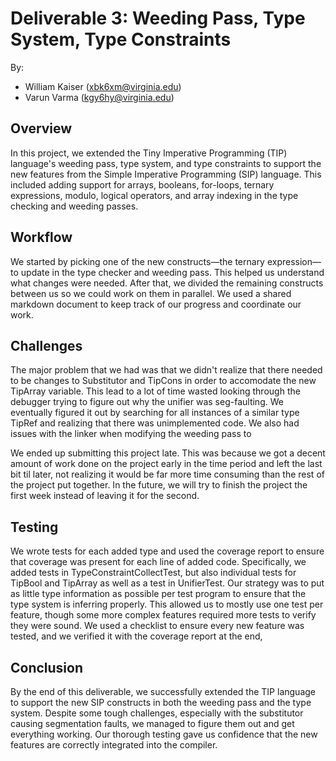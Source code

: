 # Deliverable 3: Weeding Pass, Type System, Type Constraints

By:

- William Kaiser (xbk6xm@virginia.edu)
- Varun Varma (kgy6hy@virginia.edu)

## Overview

In this project, we extended the Tiny Imperative Programming (TIP) language's weeding pass, type system, and type constraints to support the new features from the Simple Imperative Programming (SIP) language. This included adding support for arrays, booleans, for-loops, ternary expressions, modulo, logical operators, and array indexing in the type checking and weeding passes.

## Workflow

We started by picking one of the new constructs—the ternary expression—to update in the type checker and weeding pass. This helped us understand what changes were needed. After that, we divided the remaining constructs between us so we could work on them in parallel. We used a shared markdown document to keep track of our progress and coordinate our work.

## Challenges

The major problem that we had was that we didn't realize that there needed to be changes to Substitutor and TipCons in order to accomodate the new TipArray variable. This lead to a lot of time wasted looking through the debugger trying to figure out why the unifier was seg-faulting. We eventually figured it out by searching for all instances of a similar type TipRef and realizing that there was unimplemented code. We also had issues with the linker when modifying the weeding pass to 


We ended up submitting this project late. This was because we got a decent amount of work done on the project early in the time period and left the last bit til later, not realizing it would be far more time consuming than the rest of the project put together. In the future, we will try to finish the project the first week instead of leaving it for the second.

## Testing

We wrote tests for each added type and used the coverage report to ensure that coverage was present for each line of added code. Specifically, we added tests in TypeConstraintCollectTest, but also individual tests for TipBool and TipArray as well as a test in UnifierTest. Our strategy was to put as little type information as possible per test program to ensure that the type system is inferring properly. This allowed us to mostly use one test per feature, though some more complex features required more tests to verify they were sound. We used a checklist to ensure every new feature was tested, and we verified it with the coverage report at the end,

## Conclusion

By the end of this deliverable, we successfully extended the TIP language to support the new SIP constructs in both the weeding pass and the type system. Despite some tough challenges, especially with the substitutor causing segmentation faults, we managed to figure them out and get everything working. Our thorough testing gave us confidence that the new features are correctly integrated into the compiler.